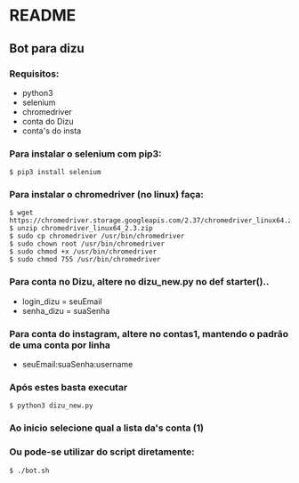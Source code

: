 # README
## Bot para dizu

### Requisitos:
*  python3
*  selenium 
*  chromedriver
*  conta do Dizu
*  conta's do insta

### Para instalar o selenium com pip3:
    $ pip3 install selenium

### Para instalar o chromedriver (no linux) faça:
    $ wget https://chromedriver.storage.googleapis.com/2.37/chromedriver_linux64.zip
    $ unzip chromedriver_linux64_2.3.zip
    $ sudo cp chromedriver /usr/bin/chromedriver
    $ sudo chown root /usr/bin/chromedriver
    $ sudo chmod +x /usr/bin/chromedriver
    $ sudo chmod 755 /usr/bin/chromedriver

### Para conta no Dizu, altere no dizu_new.py no def starter()..
* login_dizu = seuEmail
*  senha_dizu = suaSenha

### Para conta do instagram, altere no contas1, mantendo o padrão de uma conta por linha
* seuEmail:suaSenha:username

### Após estes basta executar
    $ python3 dizu_new.py
    
### Ao inicio selecione qual a lista da's conta (1)

### Ou pode-se utilizar do script diretamente:
    $ ./bot.sh
